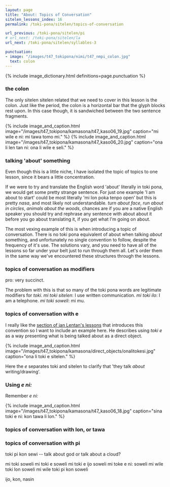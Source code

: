 ```yaml
---
layout: page
title: "About: Topics of Conversation"
sitelen_lessons_index: 16
permalink: /toki-pona/sitelen/topics-of-conversation

url_previous: /toki-pona/sitelen/pi
# url_next: /toki-pona/sitelen/la
url_next: /toki-pona/sitelen/syllables-3

punctuation:
- image: "/images/t47_tokipona/nimi/t47_nmpi_colon.jpg"
  text: colon
---
```


{% include image_dictionary.html definitions=page.punctuation %}

### the colon

The only sitelen sitelen related that we need to cover in this lesson is the colon. Just like the period, the colon is a horizontal bar that the glyph blocks rest upon. In this case though, it is sandwiched between the two sentence fragments.

{% include image_and_caption.html image="/images/t47_tokipona/kamasona/t47_kaso06_19.jpg" caption="mi wile e ni: mi tawa tomo mi." %}
{% include image_and_caption.html image="/images/t47_tokipona/kamasona/t47_kaso06_20.jpg" caption="ona li len tan ni: ona li wile e seli." %}

### talking 'about' something

Even though this is a little niche, I have isolated the topic of topics to one lesson, since it bears a little concentration.

If we were to try and translate the English word 'about' literally in toki pona, we would get some pretty strange sentence. For just one example 'I am about to start' could be most literally 'mi lon poka tenpo open' but this is pretty _nasa_, and most likely not understandable. _turn about face_, _run about in circles_, _animals about the woods_, chances are if you are a native English speaker you should try and rephrase any sentence with about about it before you go about translating it, if you get what I'm going on about.

The most vexing example of this is when introducing a topic of conversation. There is no toki pona equivalent of about when talking _about_ something, and unfortunately no single convention to follow, despite the frequency of it's use. The solutions vary, and you need to have all of the lessons so far under your belt just to run through them all.  Let's order them in the same way we've encountered these structures through the lessons.


### topics of conversation as modifiers

pro: very succinct.

The problem with this is that so many of the toki pona words are legitimate modifiers for _toki_. _mi toki sitelen_: I use written communication. _mi toki ilo_: I am a telephone. _mi toki soweli_: mi mu.

### topics of conversation with e

I really like the [section of jan Lentan's lessons](https://rnd.neocities.org/tokipona/4.html) that introduces this convention so I want to include an example here. He describes using _toki e_ as a way presenting what is being talked about as a direct object.

{% include image_and_caption.html image="/images/t47_tokipona/kamasona/direct_objects/onalitokesi.jpg" caption="ona li toki e sitelen." %}

Here the _e_ separates toki and sitelen to clarify that 'they talk _about_ writing/drawing'.

### Using _e ni:_

Remember _e ni:_

{% include image_and_caption.html image="/images/t47_tokipona/kamasona/t47_kaso06_18.jpg" caption="sina toki e ni: kon tawa li lon." %}

### topics of conversation with lon, or tawa



### topics of conversation with pi

toki pi kon sewi -- talk about god or talk about a cloud?


mi toki soweli
mi toki e soweli
mi toki e ijo soweli
mi toke e ni: soweli
mi wile toki lon soweli
mi wile toki pi kon soweli

ijo, kon, nasin
